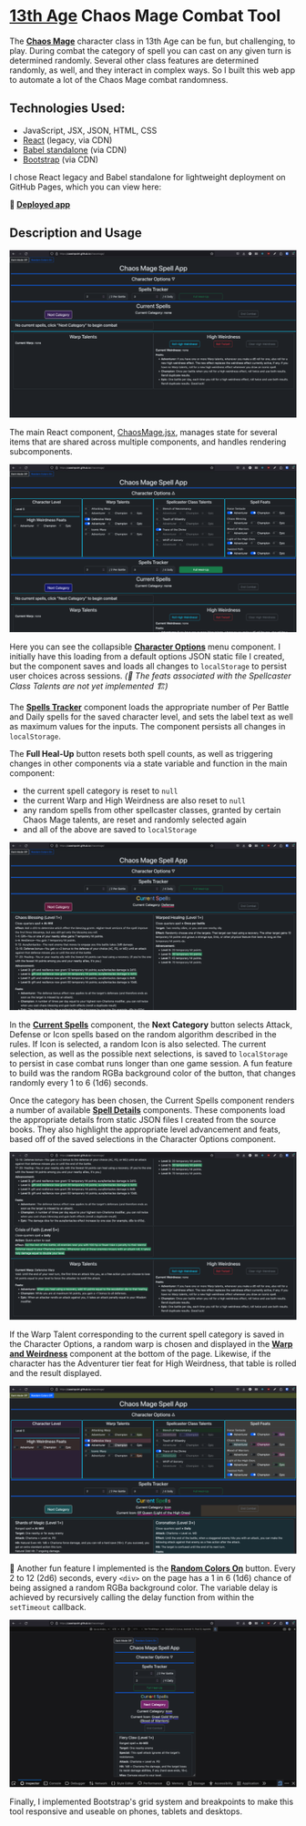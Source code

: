 # [13th Age](https://pelgranepress.com/13th-age/) Chaos Mage Combat Tool

The **[Chaos Mage](https://www.13thagesrd.com/classes/chaos-mage/#Chaos_Magic)**
character class in 13th Age can be fun, but challenging, to play. During combat
the category of spell you can cast on any given turn is determined randomly.
Several other class features are determined randomly, as well, and they
interact in complex ways. So I built this web app to automate a lot of the
Chaos Mage combat randomness.

## Technologies Used:

- JavaScript, JSX, JSON, HTML, CSS
- [React](https://legacy.reactjs.org/docs/cdn-links.html) (legacy, via CDN)
- [Babel standalone](https://babeljs.io/docs/babel-standalone) (via CDN)
- [Bootstrap](https://getbootstrap.com/) (via CDN)

I chose React legacy and Babel standalone for lightweight deployment on GitHub
Pages, which you can view here:

**🚀 [Deployed app](https://caseinpoint.github.io/chaosmage/)**

## Description and Usage

![Initial page view](./screenshots/chaosmage0.png)

The main React component, [ChaosMage.jsx](../static/jsx/ChaosMage.jsx), manages
state for several items that are shared across multiple components, and handles
rendering subcomponents.

![Character options subcomponent](./screenshots/chaosmage1.png)

Here you can see the collapsible **[Character Options](../static/jsx/OptionsMenu.jsx)**
menu component. I initially have this loading from a default options JSON
static file I created, but the component saves and loads all changes to
`localStorage` to persist user choices across sessions. *(🚧 The feats*
*associated with the Spellcaster Class Talents are not yet implemented 🏗️)*

The **[Spells Tracker](../static/jsx/SpellsTracker.jsx)** component loads the
appropriate number of Per Battle and Daily spells for the saved character
level, and sets the label text as well as maximum values for the inputs. The
component persists all changes in `localStorage`.

The **Full Heal-Up** button resets both spell counts, as well as triggering
changes in other components via a state variable and function in the main
component:

- the current spell category is reset to `null`
- the current Warp and High Weirdness are also reset to `null`
- any random spells from other spellcaster classes, granted by certain Chaos
Mage talents, are reset and randomly selected again
- and all of the above are saved to `localStorage`

![Current available spells](./screenshots/chaosmage2.png)

In the **[Current Spells](../static/jsx/SpellsContainer.jsx)** component, the
**Next Category** button selects Attack, Defense or Icon spells based on the
random algorithm described in the rules. If Icon is selected, a random Icon is
also selected. The current selection, as well as the possible next selections,
is saved to `localStorage` to persist in case combat runs longer than one game
session. A fun feature to build was the random RGBa background color of the
button, that changes randomly every 1 to 6 (1d6) seconds.

Once the category has been chosen, the Current Spells component renders a
number of available **[Spell Details](../static/jsx/SpellDetail.jsx)**
components. These components load the appropriate details from static JSON
files I created from the source books. They also highlight the appropriate
level advancement and feats, based off of the saved selections in the Character
Options component.

![Warp Talents and High Weirdness](./screenshots/chaosmage3.png)

If the Warp Talent corresponding to the current spell category is saved in the
Character Options, a random warp is chosen and displayed in the
**[Warp and Weirdness](../static/jsx/WarpWeird.jsx)** component at the bottom
of the page. Likewise, if the character has the Adventurer tier feat for High
Weirdness, that table is rolled and the result displayed.

![Random background colors](./screenshots/chaosmage5.png)

:rainbow: Another fun feature I implemented is the
**[Random Colors On](../static/js/randColors.js)** button. Every 2 to 12 (2d6)
seconds, every `<div>` on the page has a 1 in 6 (1d6) chance of being assigned
a random RGBa background color. The variable delay is achieved by recursively
calling the delay function from within the `setTimeout` callback.

![Responsive design](./screenshots/chaosmage6.png)

Finally, I implemented Bootstrap's grid system and breakpoints to make this
tool responsive and useable on phones, tablets and desktops.
